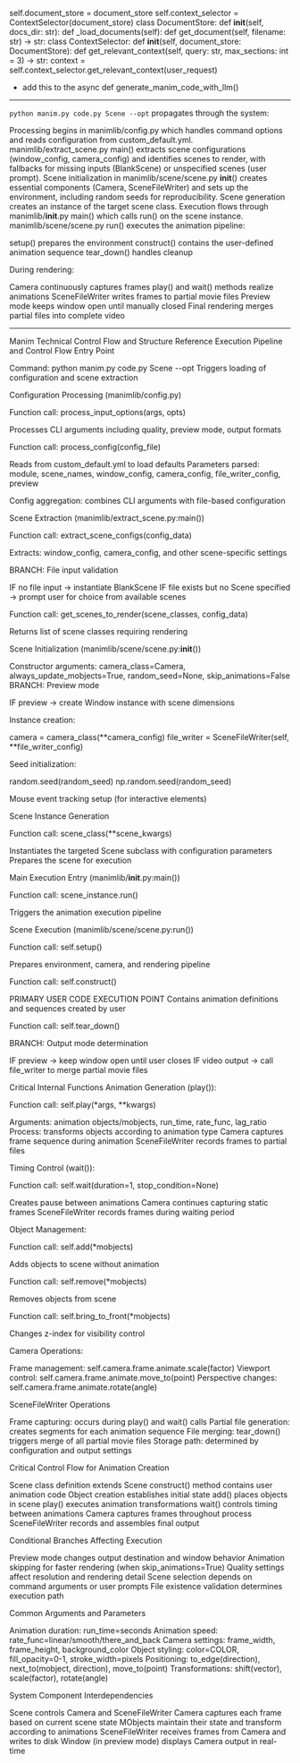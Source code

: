 self.document_store = document_store
self.context_selector = ContextSelector(document_store)
class DocumentStore:
    def __init__(self, docs_dir: str):
    def _load_documents(self):
    def get_document(self, filename: str) -> str:
class ContextSelector:
    def __init__(self, document_store: DocumentStore):
    def get_relevant_context(self, query: str, max_sections: int = 3) -> str:
context = self.context_selector.get_relevant_context(user_request)
- add this to the async def generate_manim_code_with_llm()

------

`python manim.py code.py Scene --opt` propagates through the system:

Processing begins in manimlib/config.py which handles command options and reads configuration from custom_default.yml.
manimlib/extract_scene.py main() extracts scene configurations (window_config, camera_config) and identifies scenes to render, with fallbacks for missing inputs (BlankScene) or unspecified scenes (user prompt).
Scene initialization in manimlib/scene/scene.py __init__() creates essential components (Camera, SceneFileWriter) and sets up the environment, including random seeds for reproducibility.
Scene generation creates an instance of the target scene class.
Execution flows through manimlib/__init__.py main() which calls run() on the scene instance.
manimlib/scene/scene.py run() executes the animation pipeline:

setup() prepares the environment
construct() contains the user-defined animation sequence
tear_down() handles cleanup


During rendering:

Camera continuously captures frames
play() and wait() methods realize animations
SceneFileWriter writes frames to partial movie files
Preview mode keeps window open until manually closed
Final rendering merges partial files into complete video

-----
Manim Technical Control Flow and Structure Reference
Execution Pipeline and Control Flow
Entry Point

Command: python manim.py code.py Scene --opt
Triggers loading of configuration and scene extraction

Configuration Processing (manimlib/config.py)

Function call: process_input_options(args, opts)

Processes CLI arguments including quality, preview mode, output formats


Function call: process_config(config_file)

Reads from custom_default.yml to load defaults
Parameters parsed: module, scene_names, window_config, camera_config, file_writer_config, preview


Config aggregation: combines CLI arguments with file-based configuration

Scene Extraction (manimlib/extract_scene.py:main())

Function call: extract_scene_configs(config_data)

Extracts: window_config, camera_config, and other scene-specific settings


BRANCH: File input validation

IF no file input → instantiate BlankScene
IF file exists but no Scene specified → prompt user for choice from available scenes


Function call: get_scenes_to_render(scene_classes, config_data)

Returns list of scene classes requiring rendering



Scene Initialization (manimlib/scene/scene.py:__init__())

Constructor arguments: camera_class=Camera, always_update_mobjects=True, random_seed=None, skip_animations=False
BRANCH: Preview mode

IF preview → create Window instance with scene dimensions


Instance creation:

camera = camera_class(**camera_config)
file_writer = SceneFileWriter(self, **file_writer_config)


Seed initialization:

random.seed(random_seed)
np.random.seed(random_seed)


Mouse event tracking setup (for interactive elements)

Scene Instance Generation

Function call: scene_class(**scene_kwargs)

Instantiates the targeted Scene subclass with configuration parameters
Prepares the scene for execution



Main Execution Entry (manimlib/__init__.py:main())

Function call: scene_instance.run()

Triggers the animation execution pipeline



Scene Execution (manimlib/scene/scene.py:run())

Function call: self.setup()

Prepares environment, camera, and rendering pipeline


Function call: self.construct()

PRIMARY USER CODE EXECUTION POINT
Contains animation definitions and sequences created by user


Function call: self.tear_down()

BRANCH: Output mode determination

IF preview → keep window open until user closes
IF video output → call file_writer to merge partial movie files





Critical Internal Functions
Animation Generation (play()):

Function call: self.play(*args, **kwargs)

Arguments: animation objects/mobjects, run_time, rate_func, lag_ratio
Process: transforms objects according to animation type
Camera captures frame sequence during animation
SceneFileWriter records frames to partial files



Timing Control (wait()):

Function call: self.wait(duration=1, stop_condition=None)

Creates pause between animations
Camera continues capturing static frames
SceneFileWriter records frames during waiting period



Object Management:

Function call: self.add(*mobjects)

Adds objects to scene without animation


Function call: self.remove(*mobjects)

Removes objects from scene


Function call: self.bring_to_front(*mobjects)

Changes z-index for visibility control



Camera Operations:

Frame management: self.camera.frame.animate.scale(factor)
Viewport control: self.camera.frame.animate.move_to(point)
Perspective changes: self.camera.frame.animate.rotate(angle)

SceneFileWriter Operations

Frame capturing: occurs during play() and wait() calls
Partial file generation: creates segments for each animation sequence
File merging: tear_down() triggers merge of all partial movie files
Storage path: determined by configuration and output settings

Critical Control Flow for Animation Creation

Scene class definition extends Scene
construct() method contains user animation code
Object creation establishes initial state
add() places objects in scene
play() executes animation transformations
wait() controls timing between animations
Camera captures frames throughout process
SceneFileWriter records and assembles final output

Conditional Branches Affecting Execution

Preview mode changes output destination and window behavior
Animation skipping for faster rendering (when skip_animations=True)
Quality settings affect resolution and rendering detail
Scene selection depends on command arguments or user prompts
File existence validation determines execution path

Common Arguments and Parameters

Animation duration: run_time=seconds
Animation speed: rate_func=linear/smooth/there_and_back
Camera settings: frame_width, frame_height, background_color
Object styling: color=COLOR, fill_opacity=0-1, stroke_width=pixels
Positioning: to_edge(direction), next_to(mobject, direction), move_to(point)
Transformations: shift(vector), scale(factor), rotate(angle)

System Component Interdependencies

Scene controls Camera and SceneFileWriter
Camera captures each frame based on current scene state
MObjects maintain their state and transform according to animations
SceneFileWriter receives frames from Camera and writes to disk
Window (in preview mode) displays Camera output in real-time
